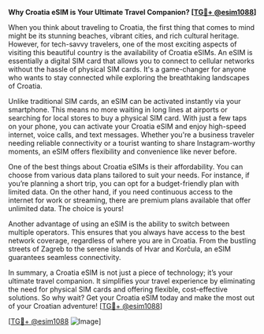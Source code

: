 **Why Croatia eSIM is Your Ultimate Travel Companion? [[TG💪+ @esim1088](https://t.me/s/esim1088)]**

When you think about traveling to Croatia, the first thing that comes to mind might be its stunning beaches, vibrant cities, and rich cultural heritage. However, for tech-savvy travelers, one of the most exciting aspects of visiting this beautiful country is the availability of Croatia eSIMs. An eSIM is essentially a digital SIM card that allows you to connect to cellular networks without the hassle of physical SIM cards. It's a game-changer for anyone who wants to stay connected while exploring the breathtaking landscapes of Croatia.

Unlike traditional SIM cards, an eSIM can be activated instantly via your smartphone. This means no more waiting in long lines at airports or searching for local stores to buy a physical SIM card. With just a few taps on your phone, you can activate your Croatia eSIM and enjoy high-speed internet, voice calls, and text messages. Whether you're a business traveler needing reliable connectivity or a tourist wanting to share Instagram-worthy moments, an eSIM offers flexibility and convenience like never before.

One of the best things about Croatia eSIMs is their affordability. You can choose from various data plans tailored to suit your needs. For instance, if you’re planning a short trip, you can opt for a budget-friendly plan with limited data. On the other hand, if you need continuous access to the internet for work or streaming, there are premium plans available that offer unlimited data. The choice is yours!

Another advantage of using an eSIM is the ability to switch between multiple operators. This ensures that you always have access to the best network coverage, regardless of where you are in Croatia. From the bustling streets of Zagreb to the serene islands of Hvar and Korčula, an eSIM guarantees seamless connectivity.

In summary, a Croatia eSIM is not just a piece of technology; it’s your ultimate travel companion. It simplifies your travel experience by eliminating the need for physical SIM cards and offering flexible, cost-effective solutions. So why wait? Get your Croatia eSIM today and make the most out of your Croatian adventure! [[TG💪+ @esim1088](https://t.me/s/esim1088)]

[[TG💪+ @esim1088](https://t.me/s/esim1088) ![Image](https://i.postimg.cc/Y0z9fWf4/image.png)]